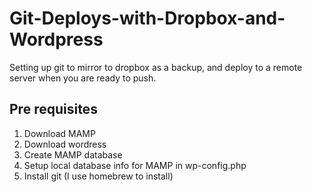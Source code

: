 Git-Deploys-with-Dropbox-and-Wordpress
======================================

Setting up git to mirror to dropbox as a backup, and deploy to a remote server when you are ready to push.

Pre requisites
--------------
1. Download MAMP
2. Download wordress
3. Create MAMP database
4. Setup local database info for MAMP in wp-config.php
5. Install git (I use homebrew to install)

